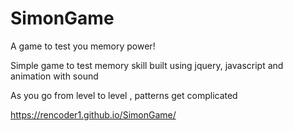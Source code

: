 # SimonGame
A game to test you memory power!

Simple game to test memory skill built using jquery, javascript and animation with sound

As you go from level to level , patterns get complicated 

https://rencoder1.github.io/SimonGame/
